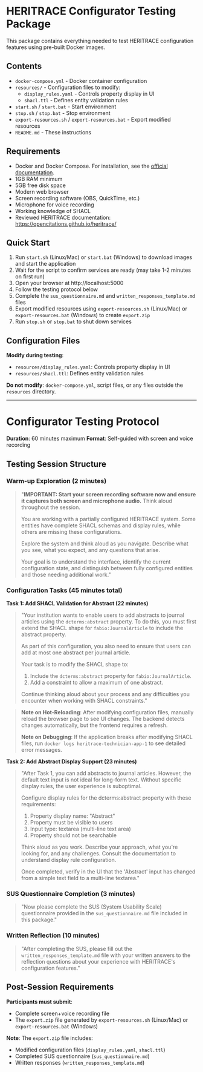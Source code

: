 # HERITRACE Configurator Testing Package

This package contains everything needed to test HERITRACE configuration features using pre-built Docker images.

## Contents

- `docker-compose.yml` - Docker container configuration
- `resources/` - Configuration files to modify:
  - `display_rules.yaml` - Controls property display in UI
  - `shacl.ttl` - Defines entity validation rules
- `start.sh` / `start.bat` - Start environment
- `stop.sh` / `stop.bat` - Stop environment
- `export-resources.sh` / `export-resources.bat` - Export modified resources
- `README.md` - These instructions

## Requirements

- Docker and Docker Compose. For installation, see the <a href="https://docs.docker.com/get-docker/" target="_blank">official documentation</a>.
- 1GB RAM minimum
- 5GB free disk space
- Modern web browser
- Screen recording software (OBS, QuickTime, etc.)
- Microphone for voice recording
- Working knowledge of SHACL
- Reviewed HERITRACE documentation: https://opencitations.github.io/heritrace/

## Quick Start

1. Run `start.sh` (Linux/Mac) or `start.bat` (Windows) to download images and start the application
2. Wait for the script to confirm services are ready (may take 1-2 minutes on first run)
3. Open your browser at http://localhost:5000
4. Follow the testing protocol below
5. Complete the `sus_questionnaire.md` and `written_responses_template.md` files
6. Export modified resources using `export-resources.sh` (Linux/Mac) or `export-resources.bat` (Windows) to create `export.zip`
7. Run `stop.sh` or `stop.bat` to shut down services

## Configuration Files

**Modify during testing**:
- `resources/display_rules.yaml`: Controls property display in UI
- `resources/shacl.ttl`: Defines entity validation rules

**Do not modify**: `docker-compose.yml`, script files, or any files outside the `resources` directory.

---

# Configurator Testing Protocol

**Duration**: 60 minutes maximum
**Format**: Self-guided with screen and voice recording

## Testing Session Structure

### **Warm-up Exploration (2 minutes)**

> "**IMPORTANT: Start your screen recording software now and ensure it captures both screen and microphone audio.** Think aloud throughout the session.
> 
> You are working with a partially configured HERITRACE system. Some entities have complete SHACL schemas and display rules, while others are missing these configurations.
> 
> Explore the system and think aloud as you navigate. Describe what you see, what you expect, and any questions that arise.
> 
> Your goal is to understand the interface, identify the current configuration state, and distinguish between fully configured entities and those needing additional work."

### **Configuration Tasks (45 minutes total)**

**Task 1: Add SHACL Validation for Abstract (22 minutes)**  

> "Your institution wants to enable users to add abstracts to journal articles using the `dcterms:abstract` property. To do this, you must first extend the SHACL shape for `fabio:JournalArticle` to include the abstract property.
>
> As part of this configuration, you also need to ensure that users can add at most one abstract per journal article.
> 
> Your task is to modify the SHACL shape to:
> 1. Include the `dcterms:abstract` property for `fabio:JournalArticle`.
> 2. Add a constraint to allow a maximum of one abstract.
>
> Continue thinking aloud about your process and any difficulties you encounter when working with SHACL constraints."

> **Note on Hot-Reloading**: After modifying configuration files, manually reload the browser page to see UI changes. The backend detects changes automatically, but the frontend requires a refresh.
>
> **Note on Debugging**: If the application breaks after modifying SHACL files, run `docker logs heritrace-technician-app-1` to see detailed error messages.

**Task 2: Add Abstract Display Support (23 minutes)**

> "After Task 1, you can add abstracts to journal articles. However, the default text input is not ideal for long-form text. Without specific display rules, the user experience is suboptimal.
> 
> Configure display rules for the dcterms:abstract property with these requirements:
> 
> 1. Property display name: "Abstract"
> 2. Property must be visible to users
> 3. Input type: textarea (multi-line text area)
> 4. Property should not be searchable
> 
> Think aloud as you work. Describe your approach, what you're looking for, and any challenges. Consult the documentation to understand display rule configuration.
> 
> Once completed, verify in the UI that the 'Abstract' input has changed from a simple text field to a multi-line textarea."

### **SUS Questionnaire Completion (3 minutes)**

> "Now please complete the SUS (System Usability Scale) questionnaire provided in the `sus_questionnaire.md` file included in this package."

### **Written Reflection (10 minutes)**

> "After completing the SUS, please fill out the `written_responses_template.md` file with your written answers to the reflection questions about your experience with HERITRACE's configuration features."

## Post-Session Requirements

**Participants must submit**:
- Complete screen+voice recording file
- The `export.zip` file generated by `export-resources.sh` (Linux/Mac) or `export-resources.bat` (Windows)

**Note**: The `export.zip` file includes:
- Modified configuration files (`display_rules.yaml`, `shacl.ttl`)
- Completed SUS questionnaire (`sus_questionnaire.md`)
- Written responses (`written_responses_template.md`)
